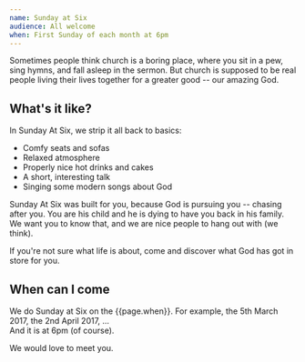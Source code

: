 ```yaml
---
name: Sunday at Six
audience: All welcome
when: First Sunday of each month at 6pm
---
```


Sometimes people think church is a boring place, where you sit in a pew, sing hymns, and fall asleep in the sermon. But church is supposed to be real people living their lives together for a greater good -- our amazing God.

## What's it like?

In Sunday At Six, we strip it all back to basics:

 * Comfy seats and sofas
 * Relaxed atmosphere
 * Properly nice hot drinks and cakes
 * A short, interesting talk
 * Singing some modern songs about God
 
Sunday At Six was built for you, because God is pursuing you -- chasing after you. You are his child and he is dying to have you back in his family. We want you to know that, and we are nice people to hang out with (we think).

If you're not sure what life is about, come and discover what God has got in store for you.

## When can I come

We do Sunday at Six on the {{page.when}}. For example, the 5th March 2017, the 2nd April 2017, ...  
And it is at 6pm (of course).

We would love to meet you.